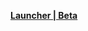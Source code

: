 **[Launcher | Beta](https://autopatchhk.yuanshen.com/client_app/beta_pc/20210428_dc004387bbbcbe4b/GenshinImpact_Beta_T1528AH.exe)**
